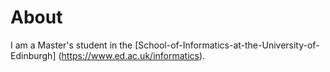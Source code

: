 # About

I am a Master's student in the [School-of-Informatics-at-the-University-of-Edinburgh] (https://www.ed.ac.uk/informatics).


